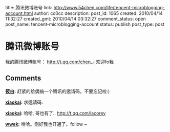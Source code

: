 title: 腾讯微博账号
link: http://www.54chen.com/life/tencent-microblogging-account.html
author: cc0cc
description: 
post_id: 1065
created: 2010/04/14 11:32:27
created_gmt: 2010/04/14 03:32:27
comment_status: open
post_name: tencent-microblogging-account
status: publish
post_type: post

# 腾讯微博账号

我的腾讯微博账号： <http://t.qq.com/chen_-> 欢迎fo我

## Comments

**[筱白](#12242 "2010-04-15 14:20:23"):** 赶紧的给偶搞一个腾讯的邀请码，不要忘记啦:)

**[xiaokai](#12243 "2010-04-15 15:43:05"):** 求邀请码.

**[xiaokai](#12244 "2010-04-15 22:17:06"):** 哈哈, 哥也有了.. http://t.qq.com/lacorey

**[wwek](#12251 "2010-04-21 20:15:28"):** 哈哈。刚好我也开通了。follow ~

